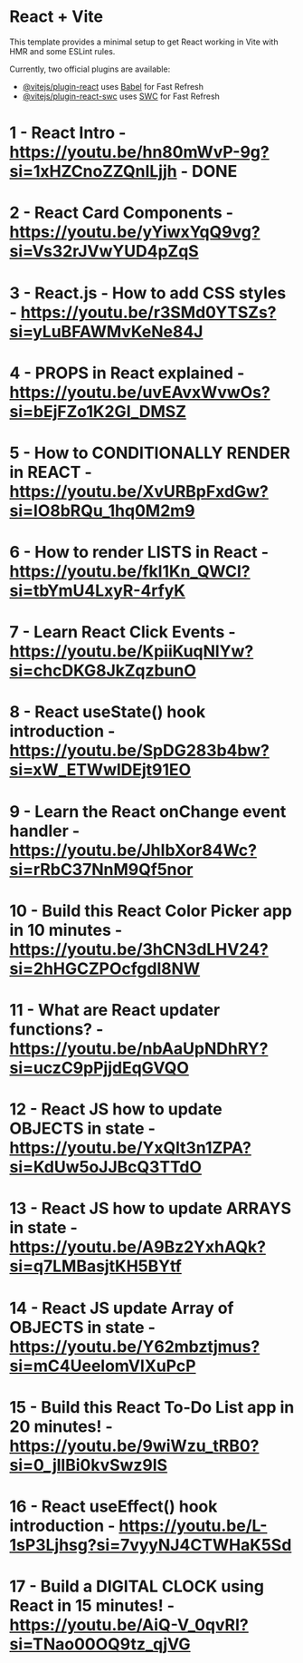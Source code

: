 # React + Vite

This template provides a minimal setup to get React working in Vite with HMR and some ESLint rules.

Currently, two official plugins are available:

-   [@vitejs/plugin-react](https://github.com/vitejs/vite-plugin-react/blob/main/packages/plugin-react/README.md) uses [Babel](https://babeljs.io/) for Fast Refresh
-   [@vitejs/plugin-react-swc](https://github.com/vitejs/vite-plugin-react-swc) uses [SWC](https://swc.rs/) for Fast Refresh

# 1 - React Intro - https://youtu.be/hn80mWvP-9g?si=1xHZCnoZZQnILjjh - DONE

# 2 - React Card Components - https://youtu.be/yYiwxYqQ9vg?si=Vs32rJVwYUD4pZqS

# 3 - React.js - How to add CSS styles - https://youtu.be/r3SMd0YTSZs?si=yLuBFAWMvKeNe84J

# 4 - PROPS in React explained - https://youtu.be/uvEAvxWvwOs?si=bEjFZo1K2GI_DMSZ

# 5 - How to CONDITIONALLY RENDER in REACT - https://youtu.be/XvURBpFxdGw?si=IO8bRQu_1hq0M2m9

# 6 - How to render LISTS in React - https://youtu.be/fkl1Kn_QWCI?si=tbYmU4LxyR-4rfyK

# 7 - Learn React Click Events - https://youtu.be/KpiiKuqNlYw?si=chcDKG8JkZqzbunO

# 8 - React useState() hook introduction - https://youtu.be/SpDG283b4bw?si=xW_ETWwlDEjt91EO

# 9 - Learn the React onChange event handler - https://youtu.be/JhIbXor84Wc?si=rRbC37NnM9Qf5nor

# 10 - Build this React Color Picker app in 10 minutes - https://youtu.be/3hCN3dLHV24?si=2hHGCZPOcfgdl8NW

# 11 - What are React updater functions? - https://youtu.be/nbAaUpNDhRY?si=uczC9pPjjdEqGVQO

# 12 - React JS how to update OBJECTS in state - https://youtu.be/YxQlt3n1ZPA?si=KdUw5oJJBcQ3TTdO

# 13 - React JS how to update ARRAYS in state - https://youtu.be/A9Bz2YxhAQk?si=q7LMBasjtKH5BYtf

# 14 - React JS update Array of OBJECTS in state - https://youtu.be/Y62mbztjmus?si=mC4UeelomVIXuPcP

# 15 - Build this React To-Do List app in 20 minutes! - https://youtu.be/9wiWzu_tRB0?si=0_jllBi0kvSwz9lS

# 16 - React useEffect() hook introduction - https://youtu.be/L-1sP3Ljhsg?si=7vyyNJ4CTWHaK5Sd

# 17 - Build a DIGITAL CLOCK using React in 15 minutes! - https://youtu.be/AiQ-V_0qvRI?si=TNao00OQ9tz_qjVG
